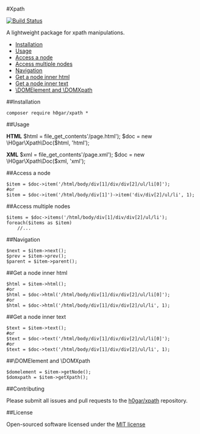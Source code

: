 #Xpath

[![Build Status](https://travis-ci.org/h0gar/xpath.svg?branch=master)](https://travis-ci.org/h0gar/xpath)

A lightweight package for xpath manipulations.

- [Installation](#installation)
- [Usage](#usage)
- [Access a node](#access-a-node)
- [Access multiple nodes](#access-multiple-nodes)
- [Navigation](#navigation)
- [Get a node inner html](#inner-html)
- [Get a node inner text](#inner-text)
- [\DOMElement and \DOMXpath](#domelement-domxpath)

<a name="installation"></a>
##Installation

	composer require h0gar/xpath *

<a name="usage"></a>
##Usage

**HTML**
	$html = file_get_contents'/page.html');
	$doc = new \H0gar\Xpath\Doc($html, 'html');

**XML**
	$xml = file_get_contents'/page.xml');
	$doc = new \H0gar\Xpath\Doc($xml, 'xml');

<a name="access-a-node"></a>
##Access a node

	$item = $doc->item('/html/body/div[1]/div/div[2]/ul/li[0]');
	#or
	$item = $doc->item('/html/body/div[1]')->item('div/div[2]/ul/li', 1);

<a name="access-multiple-nodes"></a>
##Access multiple nodes

	$items = $doc->items('/html/body/div[1]/div/div[2]/ul/li');
	foreach($items as $item)
		//...

<a name="navigation"></a>
##Navigation

	$next = $item->next();
	$prev = $item->prev();
	$parent = $item->parent();

<a name="inner-html"></a>
##Get a node inner html

	$html = $item->html();
	#or
	$html = $doc->html('/html/body/div[1]/div/div[2]/ul/li[0]');
	#or
	$html = $doc->html('/html/body/div[1]/div/div[2]/ul/li', 1);

<a name="inner-text"></a>
##Get a node inner text

	$text = $item->text();
	#or
	$text = $doc->text('/html/body/div[1]/div/div[2]/ul/li[0]');
	#or
	$text = $doc->text('/html/body/div[1]/div/div[2]/ul/li', 1);

<a name="domelement-domxpath"></a>
##\DOMElement and \DOMXpath

	$domelement = $item->getNode();
	$domxpath = $item->getXpath();

##Contributing

Please submit all issues and pull requests to the [h0gar/xpath](http://github.com/h0gar/xpath) repository.

##License

Open-sourced software licensed under the [MIT license](http://opensource.org/licenses/MIT)